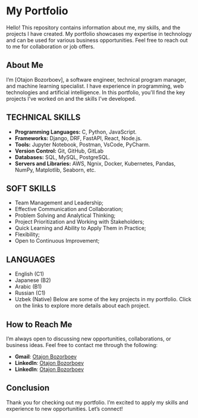 # My Portfolio

Hello! This repository contains information about me, my skills, and the projects I have created. My portfolio showcases my expertise in technology and can be used for various business opportunities. Feel free to reach out to me for collaboration or job offers.

## About Me

I’m [Otajon Bozorboev], a software engineer, technical program manager, and machine learning specialist. I have experience in programming, web technologies and artificial intelligence. 
In this portfolio, you'll find the key projects I’ve worked on and the skills I’ve developed.

## TECHNICAL SKILLS
- **Programming Languages:** C, Python, JavaScript.
- **Frameworks:** Django, DRF, FastAPI, React, Node.js.
- **Tools:** Jupyter Notebook, Postman, VsCode, PyCharm.
- **Version Control:** Git, GitHub, GitLab
- **Databases:** SQL, MySQL, PostgreSQL.
- **Servers and Libraries:** AWS, Ngnix, Docker, Kubernetes, Pandas, NumPy, Matplotlib, Seaborn, etc.

## SOFT SKILLS
 - Team Management and Leadership;
 - Effective Communication and Collaboration;
 - Problem Solving and Analytical Thinking;
 - Project Prioritization and Working with Stakeholders;
 - Quick Learning and Ability to Apply Them in Practice;
 - Flexibility;
 - Open to Continuous Improvement;

## LANGUAGES
 - English (C1)
 - Japanese (B2)
 - Arabic (B1)
 - Russian (C1)
 - Uzbek (Native)
Below are some of the key projects in my portfolio. Click on the links to explore more details about each project.

## How to Reach Me

I’m always open to discussing new opportunities, collaborations, or business ideas. Feel free to contact me through the following:

- **Gmail**: [Otajon Bozorboev](otajonbozorboyev571@gmail.com)
- **LinkedIn**: [Otajon Bozorboev](https://www.linkedin.com/in/otajonbozorboyev/)
- **LinkedIn**: [Otajon Bozorboev]()

## Conclusion

Thank you for checking out my portfolio. I’m excited to apply my skills and experience to new opportunities. Let’s connect!
